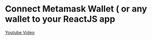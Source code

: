 # Connect Metamask Wallet ( or any wallet to your ReactJS app



 [Youtube Video](https://youtu.be/e0UzwhuPf9U)
